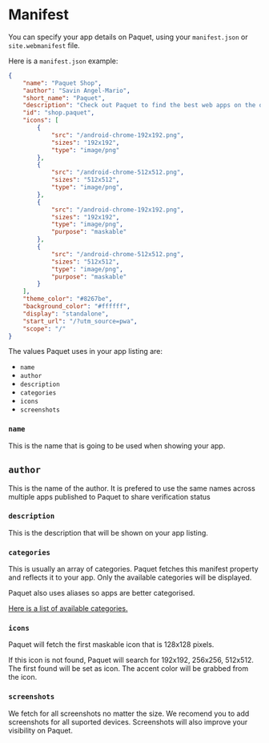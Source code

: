# Manifest

You can specify your app details on Paquet, using your `manifest.json` or `site.webmanifest` file.

Here is a `manifest.json` example:

```json
{
    "name": "Paquet Shop",
    "author": "Savin Angel-Mario",
    "short_name": "Paquet",
    "description": "Check out Paquet to find the best web apps on the open web.",
    "id": "shop.paquet",
    "icons": [
        {
            "src": "/android-chrome-192x192.png",
            "sizes": "192x192",
            "type": "image/png"
        },
        {
            "src": "/android-chrome-512x512.png",
            "sizes": "512x512",
            "type": "image/png",
        },
        {
            "src": "/android-chrome-192x192.png",
            "sizes": "192x192",
            "type": "image/png",
            "purpose": "maskable"
        },
        {
            "src": "/android-chrome-512x512.png",
            "sizes": "512x512",
            "type": "image/png",
            "purpose": "maskable"
        }
    ],
    "theme_color": "#8267be",
    "background_color": "#ffffff",
    "display": "standalone",
    "start_url": "/?utm_source=pwa",
    "scope": "/"
}
```

The values Paquet uses in your app listing are:
* `name`
* `author`
* `description`
* `categories`
* `icons`
* `screenshots`

### `name`

This is the name that is going to be used when showing your app.

## `author`

This is the name of the author. It is prefered to use the same
names across multiple apps published to Paquet to share 
verification status

### `description`

This is the description that will be shown on your app listing.

### `categories`

This is usually an array of categories.
Paquet fetches this manifest property and reflects it to your app.
Only the available categories will be displayed.

Paquet also uses aliases so apps are better categorised.

[Here is a list of available categories.](https://paquet.shop/category)

### `icons`

Paquet will fetch the first maskable icon that is 128x128 pixels.

If this icon is not found, Paquet will search for 192x192, 256x256, 512x512.
The first found will be set as icon. The accent color will be grabbed from
the icon.

### `screenshots`

We fetch for all screenshots no matter the size. We recomend
you to add screenshots for all suported devices. Screenshots
will also improve your visibility on Paquet.
